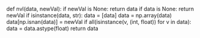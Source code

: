 def nvl(data, newVal):
    if newVal is None:
        return data
    if data is None:
        return newVal
    if isinstance(data, str):
        data = [data]
    data = np.array(data)
    data[np.isnan(data)] = newVal
    if all(isinstance(v, (int, float)) for v in data):
        data = data.astype(float)
    return data
